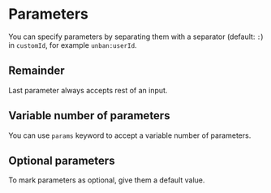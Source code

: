 # Parameters

You can specify parameters by separating them with a separator (default: `:`) in `customId`, for example `unban:userId`.

## Remainder
Last parameter always accepts rest of an input.

## Variable number of parameters
You can use `params` keyword to accept a variable number of parameters.

## Optional parameters
To mark parameters as optional, give them a default value.